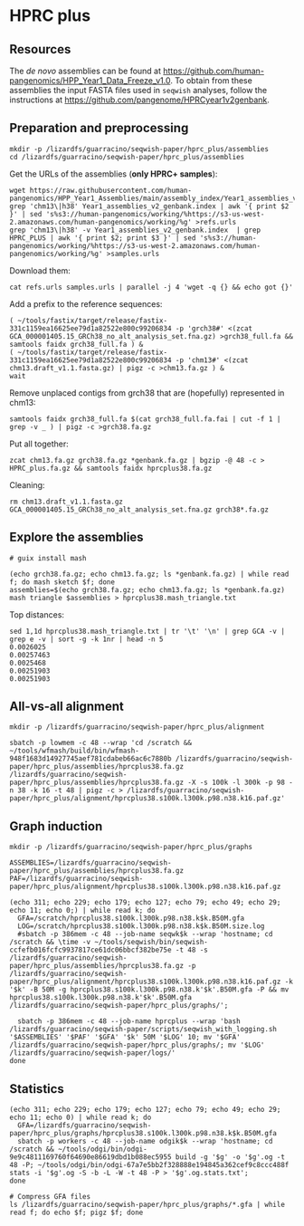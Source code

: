 # HPRC plus

## Resources

The *de novo* assemblies can be found at https://github.com/human-pangenomics/HPP_Year1_Data_Freeze_v1.0.
To obtain from these assemblies the input FASTA files used in `seqwish` analyses, follow the instructions at https://github.com/pangenome/HPRCyear1v2genbank.

## Preparation and preprocessing

```shell
mkdir -p /lizardfs/guarracino/seqwish-paper/hprc_plus/assemblies
cd /lizardfs/guarracino/seqwish-paper/hprc_plus/assemblies
```

Get the URLs of the assemblies (**only HPRC+ samples**):

```shell
wget https://raw.githubusercontent.com/human-pangenomics/HPP_Year1_Assemblies/main/assembly_index/Year1_assemblies_v2_genbank.index
grep 'chm13\|h38' Year1_assemblies_v2_genbank.index | awk '{ print $2 }' | sed 's%s3://human-pangenomics/working/%https://s3-us-west-2.amazonaws.com/human-pangenomics/working/%g' >refs.urls
grep 'chm13\|h38' -v Year1_assemblies_v2_genbank.index  | grep HPRC_PLUS | awk '{ print $2; print $3 }' | sed 's%s3://human-pangenomics/working/%https://s3-us-west-2.amazonaws.com/human-pangenomics/working/%g' >samples.urls
```

Download them:

```shell
cat refs.urls samples.urls | parallel -j 4 'wget -q {} && echo got {}'
```

Add a prefix to the reference sequences:

```shell
( ~/tools/fastix/target/release/fastix-331c1159ea16625ee79d1a82522e800c99206834 -p 'grch38#' <(zcat GCA_000001405.15_GRCh38_no_alt_analysis_set.fna.gz) >grch38_full.fa && samtools faidx grch38_full.fa ) &
( ~/tools/fastix/target/release/fastix-331c1159ea16625ee79d1a82522e800c99206834 -p 'chm13#' <(zcat chm13.draft_v1.1.fasta.gz) | pigz -c >chm13.fa.gz ) &
wait
```

Remove unplaced contigs from grch38 that are (hopefully) represented in chm13:

```shell
samtools faidx grch38_full.fa $(cat grch38_full.fa.fai | cut -f 1 | grep -v _ ) | pigz -c >grch38.fa.gz
```

Put all together:

```shell
zcat chm13.fa.gz grch38.fa.gz *genbank.fa.gz | bgzip -@ 48 -c > HPRC_plus.fa.gz && samtools faidx hprcplus38.fa.gz
```

Cleaning:

```shell
rm chm13.draft_v1.1.fasta.gz GCA_000001405.15_GRCh38_no_alt_analysis_set.fna.gz grch38*.fa.gz
```

## Explore the assemblies

```shell
# guix install mash

(echo grch38.fa.gz; echo chm13.fa.gz; ls *genbank.fa.gz) | while read f; do mash sketch $f; done
assemblies=$(echo grch38.fa.gz; echo chm13.fa.gz; ls *genbank.fa.gz)
mash triangle $assemblies > hprcplus38.mash_triangle.txt
```

Top distances:

```shell
sed 1,1d hprcplus38.mash_triangle.txt | tr '\t' '\n' | grep GCA -v | grep e -v | sort -g -k 1nr | head -n 5
0.0026025
0.00257463
0.0025468
0.00251903
0.00251903
```

## All-vs-all alignment

```shell
mkdir -p /lizardfs/guarracino/seqwish-paper/hprc_plus/alignment

sbatch -p lowmem -c 48 --wrap 'cd /scratch && ~/tools/wfmash/build/bin/wfmash-948f1683d14927745aef781cdabeb66ac6c7880b /lizardfs/guarracino/seqwish-paper/hprc_plus/assemblies/hprcplus38.fa.gz /lizardfs/guarracino/seqwish-paper/hprc_plus/assemblies/hprcplus38.fa.gz -X -s 100k -l 300k -p 98 -n 38 -k 16 -t 48 | pigz -c > /lizardfs/guarracino/seqwish-paper/hprc_plus/alignment/hprcplus38.s100k.l300k.p98.n38.k16.paf.gz'
```

## Graph induction

```shell
mkdir -p /lizardfs/guarracino/seqwish-paper/hprc_plus/graphs

ASSEMBLIES=/lizardfs/guarracino/seqwish-paper/hprc_plus/assemblies/hprcplus38.fa.gz
PAF=/lizardfs/guarracino/seqwish-paper/hprc_plus/alignment/hprcplus38.s100k.l300k.p98.n38.k16.paf.gz

(echo 311; echo 229; echo 179; echo 127; echo 79; echo 49; echo 29; echo 11; echo 0;) | while read k; do
  GFA=/scratch/hprcplus38.s100k.l300k.p98.n38.k$k.B50M.gfa
  LOG=/scratch/hprcplus38.s100k.l300k.p98.n38.k$k.B50M.size.log
  #sbatch -p 386mem -c 48 --job-name seqwk$k --wrap 'hostname; cd /scratch && \time -v ~/tools/seqwish/bin/seqwish-ccfefb016fcfc9937817ce61dc06bbcf382be75e -t 48 -s /lizardfs/guarracino/seqwish-paper/hprc_plus/assemblies/hprcplus38.fa.gz -p /lizardfs/guarracino/seqwish-paper/hprc_plus/alignment/hprcplus38.s100k.l300k.p98.n38.k16.paf.gz -k '$k' -B 50M -g hprcplus38.s100k.l300k.p98.n38.k'$k'.B50M.gfa -P && mv hprcplus38.s100k.l300k.p98.n38.k'$k'.B50M.gfa /lizardfs/guarracino/seqwish-paper/hprc_plus/graphs/';
  
  sbatch -p 386mem -c 48 --job-name hprcplus --wrap 'bash /lizardfs/guarracino/seqwish-paper/scripts/seqwish_with_logging.sh '$ASSEMBLIES' '$PAF' '$GFA' '$k' 50M '$LOG' 10; mv '$GFA' /lizardfs/guarracino/seqwish-paper/hprc_plus/graphs/; mv '$LOG' /lizardfs/guarracino/seqwish-paper/logs/'
done
```

## Statistics

```shell
(echo 311; echo 229; echo 179; echo 127; echo 79; echo 49; echo 29; echo 11; echo 0) | while read k; do
  GFA=/lizardfs/guarracino/seqwish-paper/hprc_plus/graphs/hprcplus38.s100k.l300k.p98.n38.k$k.B50M.gfa
  sbatch -p workers -c 48 --job-name odgik$k --wrap 'hostname; cd /scratch && ~/tools/odgi/bin/odgi-9e9c4811169760f64690e86619dbd1b088ec5955 build -g '$g' -o '$g'.og -t 48 -P; ~/tools/odgi/bin/odgi-67a7e5bb2f328888e194845a362cef9c8ccc488f stats -i '$g'.og -S -b -L -W -t 48 -P > '$g'.og.stats.txt';
done

# Compress GFA files
ls /lizardfs/guarracino/seqwish-paper/hprc_plus/graphs/*.gfa | while read f; do echo $f; pigz $f; done
```
